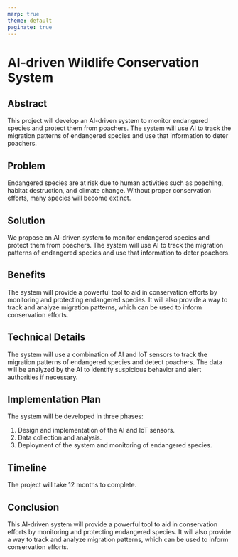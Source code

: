 ```yaml
---
marp: true
theme: default
paginate: true
---
```

# AI-driven Wildlife Conservation System

## Abstract

This project will develop an AI-driven system to monitor endangered species and protect them from poachers. The system will use AI to track the migration patterns of endangered species and use that information to deter poachers.

## Problem

Endangered species are at risk due to human activities such as poaching, habitat destruction, and climate change. Without proper conservation efforts, many species will become extinct.

## Solution

We propose an AI-driven system to monitor endangered species and protect them from poachers. The system will use AI to track the migration patterns of endangered species and use that information to deter poachers.

## Benefits

The system will provide a powerful tool to aid in conservation efforts by monitoring and protecting endangered species. It will also provide a way to track and analyze migration patterns, which can be used to inform conservation efforts.

## Technical Details

The system will use a combination of AI and IoT sensors to track the migration patterns of endangered species and detect poachers. The data will be analyzed by the AI to identify suspicious behavior and alert authorities if necessary.

## Implementation Plan

The system will be developed in three phases:

1. Design and implementation of the AI and IoT sensors.
2. Data collection and analysis.
3. Deployment of the system and monitoring of endangered species.

## Timeline

The project will take 12 months to complete.

## Conclusion

This AI-driven system will provide a powerful tool to aid in conservation efforts by monitoring and protecting endangered species. It will also provide a way to track and analyze migration patterns, which can be used to inform conservation efforts.
  